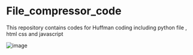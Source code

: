 # File_compressor_code
This repository contains codes for Huffman coding including python file , html css and javascript


![image](https://github.com/yadavsk098/File_compressor_code/assets/121011155/60852b16-69b7-4422-9247-73c0c09f4c5b)
